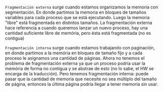 `Fragmentación externa` surge cuando estamos organizamos la memoria con segmentación. En donde partimos la memoria en bloques de tamaños variables para cada proceso que se está ejecutando. Luego la memoria "libre" está fragmentada en distintos tamaños. La fragmentación externa hace referencia a cuando queremos lanzar un nuevo proceso, hay una cantidad suficiente libre de memória, pero ésta está fragmentada (no es contigua)

`Fragmentación interna` surge cuando estamos trabajando con paginación, en donde partimos a la memória en bloques de tamaño fíjo y a cada proceso le asignamos una cantidad de páginas. Ahora no tenemos el problema de fragmentación externa ya que un proceso podría usar la memória de forma no contigua y se abstrae de esto (no lo sabe, el HW se encarga de la traducción). Pero tenemos fragmentación interna: puede pasar que la cantidad de memoria que necesite no sea múltiplo del tamaño de página, entonces la última página podría llegar a tener memoría sin usar. 
